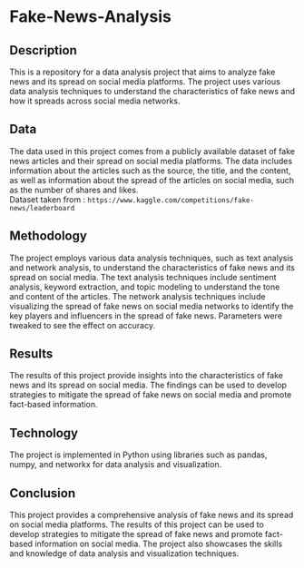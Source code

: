 # Fake-News-Analysis


## Description
This is a repository for a data analysis project that aims to analyze fake news and its spread on social media platforms. The project uses various data analysis techniques to understand the characteristics of fake news and how it spreads across social media networks.

## Data
The data used in this project comes from a publicly available dataset of fake news articles and their spread on social media platforms. The data includes information about the articles such as the source, the title, and the content, as well as information about the spread of the articles on social media, such as the number of shares and likes. <br/>
Dataset taken from : 
`https://www.kaggle.com/competitions/fake-news/leaderboard`

## Methodology
The project employs various data analysis techniques, such as text analysis and network analysis, to understand the characteristics of fake news and its spread on social media. The text analysis techniques include sentiment analysis, keyword extraction, and topic modeling to understand the tone and content of the articles. The network analysis techniques include visualizing the spread of fake news on social media networks to identify the key players and influencers in the spread of fake news. Parameters were tweaked to see the effect on accuracy.

## Results
The results of this project provide insights into the characteristics of fake news and its spread on social media. The findings can be used to develop strategies to mitigate the spread of fake news on social media and promote fact-based information.

## Technology
The project is implemented in Python using libraries such as pandas, numpy, and networkx for data analysis and visualization.

## Conclusion
This project provides a comprehensive analysis of fake news and its spread on social media platforms. The results of this project can be used to develop strategies to mitigate the spread of fake news and promote fact-based information on social media. The project also showcases the skills and knowledge of data analysis and visualization techniques.
